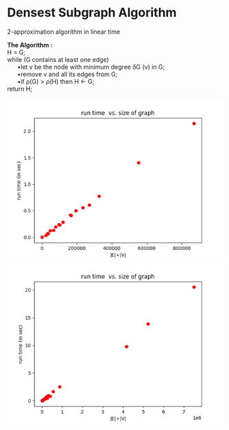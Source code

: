# Densest Subgraph Algorithm
 2-approximation algorithm in linear time

<strong>The Algorithm : </strong><br>
H = G;<br>
while (G contains at least one edge)<br>
&nbsp;&nbsp;&nbsp;&nbsp;&nbsp;&nbsp;&bull;let v be the node with minimum degree δG (v) in G;<br>
&nbsp;&nbsp;&nbsp;&nbsp;&nbsp;&nbsp;&bull;remove v and all its edges from G;<br>
&nbsp;&nbsp;&nbsp;&nbsp;&nbsp;&nbsp;&bull;if ρ(G) > ρ(H) then H ← G;<br>
return H;<br>

![performance_fig](performance_fig.png?raw=true "Title")
![performance_fig](performance_fig2.png?raw=true "Title")
